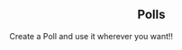 <h2 align="center">Polls</h2>
<img
<p  align="center">Create a Poll and use it wherever you want!!</p>
